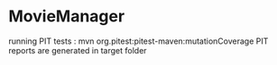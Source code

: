 # MovieManager

running PIT tests  : mvn org.pitest:pitest-maven:mutationCoverage
PIT reports are generated in target folder